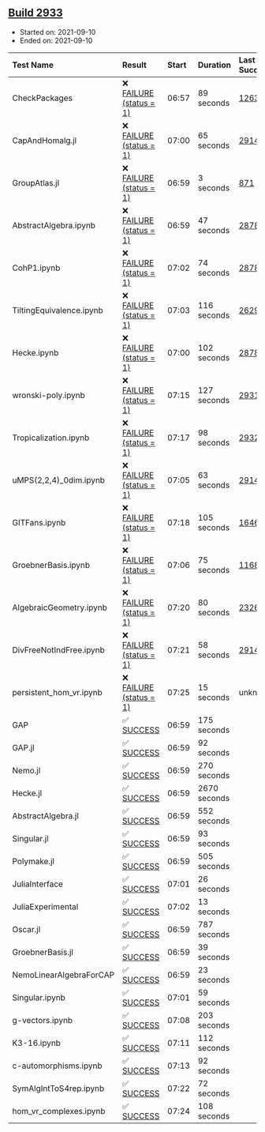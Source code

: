 ## [Build 2933](https://oscarci.mathematik.uni-kl.de/job/oscar-stable/2933/)

* Started on: 2021-09-10
* Ended on: 2021-09-10

| Test Name    | Result | Start | Duration | Last Success | First Failure |
|:-------------|:-------|:------|:---------|:-------------|:--------------|
| CheckPackages | ❌ [FAILURE (status = 1)](https://oscarci.mathematik.uni-kl.de/job/oscar-stable/2933/artifact/logs/build-2933/CheckPackages.log) | 06:57 | 89 seconds | [1263](https://oscarci.mathematik.uni-kl.de/job/oscar-stable/1263/) | [1264](https://oscarci.mathematik.uni-kl.de/job/oscar-stable/1264/) |
| CapAndHomalg.jl | ❌ [FAILURE (status = 1)](https://oscarci.mathematik.uni-kl.de/job/oscar-stable/2933/artifact/logs/build-2933/CapAndHomalg.jl.log) | 07:00 | 65 seconds | [2914](https://oscarci.mathematik.uni-kl.de/job/oscar-stable/2914/) | [2915](https://oscarci.mathematik.uni-kl.de/job/oscar-stable/2915/) |
| GroupAtlas.jl | ❌ [FAILURE (status = 1)](https://oscarci.mathematik.uni-kl.de/job/oscar-stable/2933/artifact/logs/build-2933/GroupAtlas.jl.log) | 06:59 | 3 seconds | [871](https://oscarci.mathematik.uni-kl.de/job/oscar-stable/871/) | [872](https://oscarci.mathematik.uni-kl.de/job/oscar-stable/872/) |
| AbstractAlgebra.ipynb | ❌ [FAILURE (status = 1)](https://oscarci.mathematik.uni-kl.de/job/oscar-stable/2933/artifact/logs/build-2933/AbstractAlgebra.ipynb.log) | 06:59 | 47 seconds | [2878](https://oscarci.mathematik.uni-kl.de/job/oscar-stable/2878/) | [2879](https://oscarci.mathematik.uni-kl.de/job/oscar-stable/2879/) |
| CohP1.ipynb | ❌ [FAILURE (status = 1)](https://oscarci.mathematik.uni-kl.de/job/oscar-stable/2933/artifact/logs/build-2933/CohP1.ipynb.log) | 07:02 | 74 seconds | [2878](https://oscarci.mathematik.uni-kl.de/job/oscar-stable/2878/) | [2879](https://oscarci.mathematik.uni-kl.de/job/oscar-stable/2879/) |
| TiltingEquivalence.ipynb | ❌ [FAILURE (status = 1)](https://oscarci.mathematik.uni-kl.de/job/oscar-stable/2933/artifact/logs/build-2933/TiltingEquivalence.ipynb.log) | 07:03 | 116 seconds | [2629](https://oscarci.mathematik.uni-kl.de/job/oscar-stable/2629/) | [2630](https://oscarci.mathematik.uni-kl.de/job/oscar-stable/2630/) |
| Hecke.ipynb | ❌ [FAILURE (status = 1)](https://oscarci.mathematik.uni-kl.de/job/oscar-stable/2933/artifact/logs/build-2933/Hecke.ipynb.log) | 07:00 | 102 seconds | [2878](https://oscarci.mathematik.uni-kl.de/job/oscar-stable/2878/) | [2879](https://oscarci.mathematik.uni-kl.de/job/oscar-stable/2879/) |
| wronski-poly.ipynb | ❌ [FAILURE (status = 1)](https://oscarci.mathematik.uni-kl.de/job/oscar-stable/2933/artifact/logs/build-2933/wronski-poly.ipynb.log) | 07:15 | 127 seconds | [2931](https://oscarci.mathematik.uni-kl.de/job/oscar-stable/2931/) | [2932](https://oscarci.mathematik.uni-kl.de/job/oscar-stable/2932/) |
| Tropicalization.ipynb | ❌ [FAILURE (status = 1)](https://oscarci.mathematik.uni-kl.de/job/oscar-stable/2933/artifact/logs/build-2933/Tropicalization.ipynb.log) | 07:17 | 98 seconds | [2932](https://oscarci.mathematik.uni-kl.de/job/oscar-stable/2932/) | [2933](https://oscarci.mathematik.uni-kl.de/job/oscar-stable/2933/) |
| uMPS(2,2,4)_0dim.ipynb | ❌ [FAILURE (status = 1)](https://oscarci.mathematik.uni-kl.de/job/oscar-stable/2933/artifact/logs/build-2933/uMPS-2-2-4-_0dim.ipynb.log) | 07:05 | 63 seconds | [2914](https://oscarci.mathematik.uni-kl.de/job/oscar-stable/2914/) | [2915](https://oscarci.mathematik.uni-kl.de/job/oscar-stable/2915/) |
| GITFans.ipynb | ❌ [FAILURE (status = 1)](https://oscarci.mathematik.uni-kl.de/job/oscar-stable/2933/artifact/logs/build-2933/GITFans.ipynb.log) | 07:18 | 105 seconds | [1646](https://oscarci.mathematik.uni-kl.de/job/oscar-stable/1646/) | [1647](https://oscarci.mathematik.uni-kl.de/job/oscar-stable/1647/) |
| GroebnerBasis.ipynb | ❌ [FAILURE (status = 1)](https://oscarci.mathematik.uni-kl.de/job/oscar-stable/2933/artifact/logs/build-2933/GroebnerBasis.ipynb.log) | 07:06 | 75 seconds | [1168](https://oscarci.mathematik.uni-kl.de/job/oscar-stable/1168/) | [1169](https://oscarci.mathematik.uni-kl.de/job/oscar-stable/1169/) |
| AlgebraicGeometry.ipynb | ❌ [FAILURE (status = 1)](https://oscarci.mathematik.uni-kl.de/job/oscar-stable/2933/artifact/logs/build-2933/AlgebraicGeometry.ipynb.log) | 07:20 | 80 seconds | [2326](https://oscarci.mathematik.uni-kl.de/job/oscar-stable/2326/) | [2327](https://oscarci.mathematik.uni-kl.de/job/oscar-stable/2327/) |
| DivFreeNotIndFree.ipynb | ❌ [FAILURE (status = 1)](https://oscarci.mathematik.uni-kl.de/job/oscar-stable/2933/artifact/logs/build-2933/DivFreeNotIndFree.ipynb.log) | 07:21 | 58 seconds | [2914](https://oscarci.mathematik.uni-kl.de/job/oscar-stable/2914/) | [2915](https://oscarci.mathematik.uni-kl.de/job/oscar-stable/2915/) |
| persistent_hom_vr.ipynb | ❌ [FAILURE (status = 1)](https://oscarci.mathematik.uni-kl.de/job/oscar-stable/2933/artifact/logs/build-2933/persistent_hom_vr.ipynb.log) | 07:25 | 15 seconds | unknown | unknown |
| GAP | ✅ [SUCCESS](https://oscarci.mathematik.uni-kl.de/job/oscar-stable/2933/artifact/logs/build-2933/GAP.log) | 06:59 | 175 seconds |  |  |
| GAP.jl | ✅ [SUCCESS](https://oscarci.mathematik.uni-kl.de/job/oscar-stable/2933/artifact/logs/build-2933/GAP.jl.log) | 06:59 | 92 seconds |  |  |
| Nemo.jl | ✅ [SUCCESS](https://oscarci.mathematik.uni-kl.de/job/oscar-stable/2933/artifact/logs/build-2933/Nemo.jl.log) | 06:59 | 270 seconds |  |  |
| Hecke.jl | ✅ [SUCCESS](https://oscarci.mathematik.uni-kl.de/job/oscar-stable/2933/artifact/logs/build-2933/Hecke.jl.log) | 06:59 | 2670 seconds |  |  |
| AbstractAlgebra.jl | ✅ [SUCCESS](https://oscarci.mathematik.uni-kl.de/job/oscar-stable/2933/artifact/logs/build-2933/AbstractAlgebra.jl.log) | 06:59 | 552 seconds |  |  |
| Singular.jl | ✅ [SUCCESS](https://oscarci.mathematik.uni-kl.de/job/oscar-stable/2933/artifact/logs/build-2933/Singular.jl.log) | 06:59 | 93 seconds |  |  |
| Polymake.jl | ✅ [SUCCESS](https://oscarci.mathematik.uni-kl.de/job/oscar-stable/2933/artifact/logs/build-2933/Polymake.jl.log) | 06:59 | 505 seconds |  |  |
| JuliaInterface | ✅ [SUCCESS](https://oscarci.mathematik.uni-kl.de/job/oscar-stable/2933/artifact/logs/build-2933/JuliaInterface.log) | 07:01 | 26 seconds |  |  |
| JuliaExperimental | ✅ [SUCCESS](https://oscarci.mathematik.uni-kl.de/job/oscar-stable/2933/artifact/logs/build-2933/JuliaExperimental.log) | 07:02 | 13 seconds |  |  |
| Oscar.jl | ✅ [SUCCESS](https://oscarci.mathematik.uni-kl.de/job/oscar-stable/2933/artifact/logs/build-2933/Oscar.jl.log) | 06:59 | 787 seconds |  |  |
| GroebnerBasis.jl | ✅ [SUCCESS](https://oscarci.mathematik.uni-kl.de/job/oscar-stable/2933/artifact/logs/build-2933/GroebnerBasis.jl.log) | 06:59 | 39 seconds |  |  |
| NemoLinearAlgebraForCAP | ✅ [SUCCESS](https://oscarci.mathematik.uni-kl.de/job/oscar-stable/2933/artifact/logs/build-2933/NemoLinearAlgebraForCAP.log) | 06:59 | 23 seconds |  |  |
| Singular.ipynb | ✅ [SUCCESS](https://oscarci.mathematik.uni-kl.de/job/oscar-stable/2933/artifact/logs/build-2933/Singular.ipynb.log) | 07:01 | 59 seconds |  |  |
| g-vectors.ipynb | ✅ [SUCCESS](https://oscarci.mathematik.uni-kl.de/job/oscar-stable/2933/artifact/logs/build-2933/g-vectors.ipynb.log) | 07:08 | 203 seconds |  |  |
| K3-16.ipynb | ✅ [SUCCESS](https://oscarci.mathematik.uni-kl.de/job/oscar-stable/2933/artifact/logs/build-2933/K3-16.ipynb.log) | 07:11 | 112 seconds |  |  |
| c-automorphisms.ipynb | ✅ [SUCCESS](https://oscarci.mathematik.uni-kl.de/job/oscar-stable/2933/artifact/logs/build-2933/c-automorphisms.ipynb.log) | 07:13 | 92 seconds |  |  |
| SymAlgIntToS4rep.ipynb | ✅ [SUCCESS](https://oscarci.mathematik.uni-kl.de/job/oscar-stable/2933/artifact/logs/build-2933/SymAlgIntToS4rep.ipynb.log) | 07:22 | 72 seconds |  |  |
| hom_vr_complexes.ipynb | ✅ [SUCCESS](https://oscarci.mathematik.uni-kl.de/job/oscar-stable/2933/artifact/logs/build-2933/hom_vr_complexes.ipynb.log) | 07:24 | 108 seconds |  |  |
